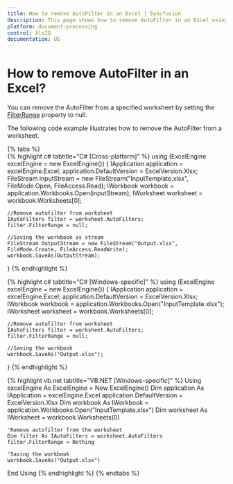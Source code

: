 ```yaml
---
title: How to remove AutoFilter in an Excel | Syncfusion
description: This page shows how to remove AutoFilter in an Excel using the Syncfusion .NET Excel library (XlsIO).
platform: document-processing
control: XlsIO
documentation: UG
---
```


# How to remove AutoFilter in an Excel?

You can remove the AutoFilter from a specified worksheet by setting the [FilterRange](https://help.syncfusion.com/cr/document-processing/Syncfusion.XlsIO.IAutoFilters.html#Syncfusion_XlsIO_IAutoFilters_FilterRange) property to null.

The following code example illustrates how to remove the AutoFilter from a worksheet.

{% tabs %}  
{% highlight c# tabtitle="C# [Cross-platform]" %}
using (ExcelEngine excelEngine = new ExcelEngine())
{
    IApplication application = excelEngine.Excel;
    application.DefaultVersion = ExcelVersion.Xlsx;
    FileStream inputStream = new FileStream("InputTemplate.xlsx", FileMode.Open, FileAccess.Read);
    IWorkbook workbook = application.Workbooks.Open(inputStream);
    IWorksheet worksheet = workbook.Worksheets[0];

    //Remove autofilter from worksheet
    IAutoFilters filter = worksheet.AutoFilters;
    filter.FilterRange = null;

    //Saving the workbook as stream
    FileStream OutputStream = new FileStream("Output.xlsx", FileMode.Create, FileAccess.ReadWrite);
    workbook.SaveAs(OutputStream);
}
{% endhighlight %}

{% highlight c# tabtitle="C# [Windows-specific]" %}
using (ExcelEngine excelEngine = new ExcelEngine())
{
    IApplication application = excelEngine.Excel;
    application.DefaultVersion = ExcelVersion.Xlsx;
    IWorkbook workbook = application.Workbooks.Open("InputTemplate.xlsx");
    IWorksheet worksheet = workbook.Worksheets[0];

    //Remove autofilter from worksheet
    IAutoFilters filter = worksheet.AutoFilters;
    filter.FilterRange = null;

    //Saving the workbook
    workbook.SaveAs("Output.xlsx");
}
{% endhighlight %}

{% highlight vb.net tabtitle="VB.NET [Windows-specific]" %}
Using excelEngine As ExcelEngine = New ExcelEngine()
    Dim application As IApplication = excelEngine.Excel
    application.DefaultVersion = ExcelVersion.Xlsx
    Dim workbook As IWorkbook = application.Workbooks.Open("InputTemplate.xlsx")
    Dim worksheet As IWorksheet = workbook.Worksheets(0)

    'Remove autofilter from the worksheet
    Dim filter As IAutoFilters = worksheet.AutoFilters
    filter.FilterRange = Nothing

    'Saving the workbook
    workbook.SaveAs("Output.xlsx")
End Using
{% endhighlight %}
{% endtabs %}